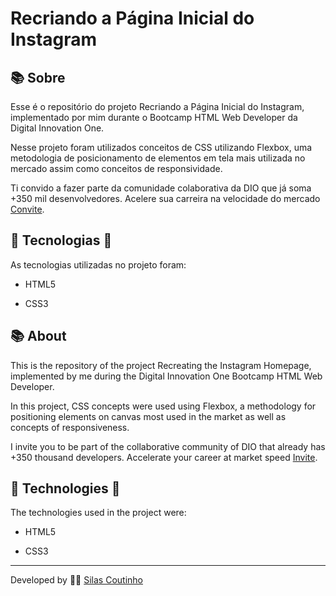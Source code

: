 # Recriando a Página Inicial do Instagram







## :books: Sobre

Esse é o repositório do projeto Recriando a Página Inicial do Instagram, implementado por mim durante o Bootcamp HTML Web Developer da Digital Innovation One.

Nesse projeto foram utilizados conceitos de CSS utilizando Flexbox, uma metodologia de posicionamento de elementos em tela mais utilizada no mercado assim como conceitos de responsividade.

Ti convido a fazer parte da comunidade colaborativa da DIO que já soma +350 mil desenvolvedores. Acelere sua carreira na velocidade do mercado [Convite](https://digitalinnovation.one/sign-up?ref=ZUKHH3039R).

## 🚀 Tecnologias 🚀

As tecnologias utilizadas no projeto foram:

- HTML5

- CSS3

## :books: About

This is the repository of the project Recreating the Instagram Homepage, implemented by me during the Digital Innovation One Bootcamp HTML Web Developer.

In this project, CSS concepts were used using Flexbox, a methodology for positioning elements on canvas most used in the market as well as concepts of responsiveness.

I invite you to be part of the collaborative community of DIO that already has +350 thousand developers. Accelerate your career at market speed [Invite](https://digitalinnovation.one/sign-up?ref=ZUKHH3039R).

## :rocket: Technologies :rocket:

The technologies used in the project were:

- HTML5

- CSS3

------

Developed by :construction_worker_man:  [Silas Coutinho](https://github.com/silasmakou)

